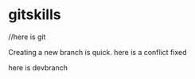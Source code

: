 # gitskills 

//here is git 

Creating a new branch is quick.
here is a conflict fixed 

here is devbranch
